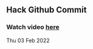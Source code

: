
 ## Hack Github Commit 
 ### Watch video <a href="https://www.youtube.com">here</a> 
 Thu 03 Feb 2022 
